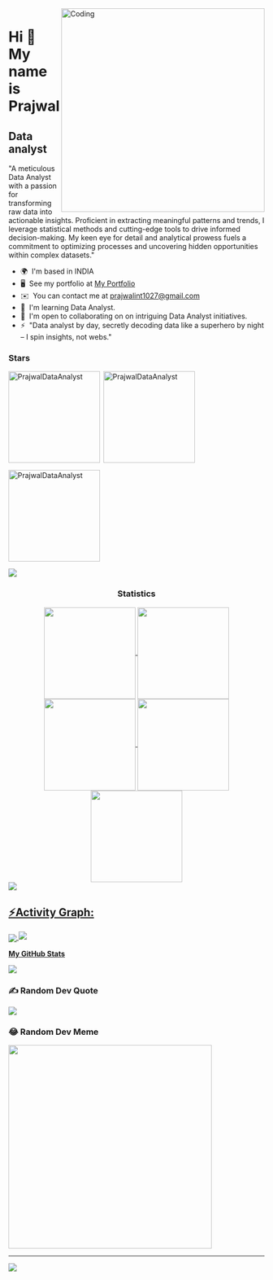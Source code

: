 
<img align="right" alt="Coding" width="400" src="https://media.tenor.com/rePDfDWO3XoAAAAd/hacking.gif">

Hi 👋 My name is Prajwal
========================

Data analyst
------------

"A meticulous Data Analyst with a passion for transforming raw data into actionable insights. Proficient in extracting meaningful patterns and trends, I leverage statistical methods and cutting-edge tools to drive informed decision-making. My keen eye for detail and analytical prowess fuels a commitment to optimizing processes and uncovering hidden opportunities within complex datasets."

* 🌍  I'm based in INDIA
* 🖥️  See my portfolio at [My Portfolio](http://prajwalda.000webhostapp.com/prajwal/)
* ✉️  You can contact me at [prajwalint1027@gmail.com](mailto:prajwalint1027@gmail.com)
* 🧠  I'm learning Data Analyst.
* 🤝  I'm open to collaborating on on intriguing Data Analyst initiatives.
* ⚡  "Data analyst by day, secretly decoding data like a superhero by night – I spin insights, not webs."

<h3 align="left">Stars</h3>
<img align="left" height="180em" src="https://github-readme-stats.vercel.app/api/top-langs/?username=PrajwalDataAnalyst&layout=compact&theme=" alt=PrajwalDataAnalyst />

<p>&nbsp;<img align="center" height="180em" src="https://github-readme-stats.vercel.app/api?username=PrajwalDataAnalyst&show_icons=true&locale=en&theme=" alt="PrajwalDataAnalyst" /></p>

<p><img align="center" height="180em" src="https://github-readme-streak-stats.herokuapp.com/?user=PrajwalDataAnalyst&theme=" alt="PrajwalDataAnalyst" /></p>

<img src="https://user-images.githubusercontent.com/73097560/115834477-dbab4500-a447-11eb-908a-139a6edaec5c.gif"><h3 align="center">Statistics</h3>
<div align="center">
<a href="https://github.com/PrajwalDataAnalyst">
<img align="center" src="http://github-profile-summary-cards.vercel.app/api/cards/stats?username=PrajwalDataAnalyst&theme=2077" height="180em" />
<img align="center" src="http://github-profile-summary-cards.vercel.app/api/cards/most-commit-language?username=PrajwalDataAnalyst&theme=2077" height="180em" />
<img align="center" src="http://github-profile-summary-cards.vercel.app/api/cards/repos-per-language?username=PrajwalDataAnalyst&theme=2077" height="180em" />
<img align="center" src="http://github-profile-summary-cards.vercel.app/api/cards/productive-time?username=PrajwalDataAnalyst&theme=2077" height="180em" />
<img align="center" src="http://github-profile-summary-cards.vercel.app/api/cards/profile-details?username=PrajwalDataAnalyst&theme=2077" height="180em" />
</div>
<img src="https://user-images.githubusercontent.com/73097560/115834477-dbab4500-a447-11eb-908a-139a6edaec5c.gif"><h2 align="left">⚡Activity Graph:</h2>
<img align="center" src="https://github-readme-activity-graph.vercel.app/graph?username=PrajwalDataAnalyst&theme=default"/>

<img src="https://raw.githubusercontent.com/Trilokia/Trilokia/379277808c61ef204768a61bbc5d25bc7798ccf1/bottom_header.svg" />

<b>My GitHub Stats</b>

<a href="http://www.github.com/PrajwalDataAnalyst"><img src="https://github-readme-streak-stats.herokuapp.com/?user=PrajwalDataAnalyst&stroke=ffffff&background=1c1917&ring=0891b2&fire=0891b2&currStreakNum=ffffff&currStreakLabel=0891b2&sideNums=ffffff&sideLabels=ffffff&dates=ffffff&hide_border=true" /></a>
### ✍️ Random Dev Quote
![](https://quotes-github-readme.vercel.app/api?type=vetical&theme=radical)



### 😂 Random Dev Meme
<img src='https://randommeme-five.vercel.app/' style="height: 400px;"/>

---
[![](https://visitcount.itsvg.in/api?id=Prajwal_Data_Analyst&icon=0&color=0)](https://visitcount.itsvg.in)



  
<!-- Proudly created with GPRM ( https://gprm.itsvg.in ) -->
